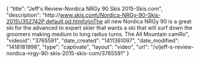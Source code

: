 {
    "title": "Jeff's Review-Nordica NRGy 90 Skis 2015-Skis.com",
    "description": "http:\/\/www.skis.com\/Nordica-NRGy-90-Skis-2015\/352742P,default,pd.html\n\nThe all new Nordica NRGy 90 is a great ski for the advanced to expert skier that wants a ski that will surf down the groomers making medium to long radius turns. The All Mountain camRo",
    "videoid": "3765591",
    "date_created": "1411361097",
    "date_modified": "1418181998",
    "type": "captivate",
    "layout": "video",
    "url": "\/v\/jeff-s-review-nordica-nrgy-90-skis-2015-skis-com\/3765591"
}